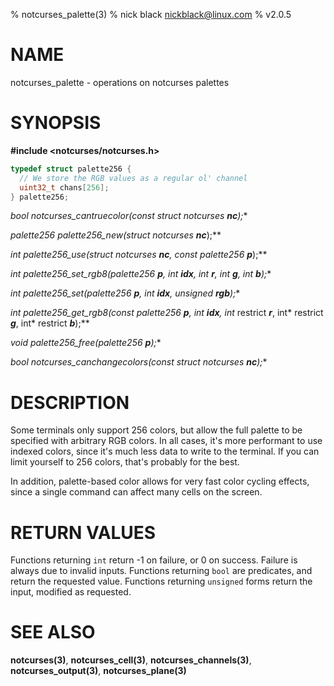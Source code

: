 % notcurses_palette(3)
% nick black <nickblack@linux.com>
% v2.0.5

# NAME

notcurses_palette - operations on notcurses palettes

# SYNOPSIS

**#include <notcurses/notcurses.h>**

```c
typedef struct palette256 {
  // We store the RGB values as a regular ol' channel
  uint32_t chans[256];
} palette256;
```

**bool notcurses_cantruecolor(const struct notcurses* ***nc***);**

**palette256* palette256_new(struct notcurses* ***nc***);**

**int palette256_use(struct notcurses* ***nc***, const palette256* ***p***);**

**int palette256_set_rgb8(palette256* ***p***, int ***idx***, int ***r***, int ***g***, int ***b***);**

**int palette256_set(palette256* ***p***, int ***idx***, unsigned ***rgb***);**

**int palette256_get_rgb8(const palette256* ***p***, int ***idx***, int* restrict ***r***, int* restrict ***g***, int* restrict ***b***);**

**void palette256_free(palette256* ***p***);**

**bool notcurses_canchangecolors(const struct notcurses* ***nc***);**

# DESCRIPTION

Some terminals only support 256 colors, but allow the full palette to be
specified with arbitrary RGB colors. In all cases, it's more performant to use
indexed colors, since it's much less data to write to the terminal. If you can
limit yourself to 256 colors, that's probably for the best.

In addition, palette-based color allows for very fast color cycling effects,
since a single command can affect many cells on the screen.

# RETURN VALUES

Functions returning `int` return -1 on failure, or 0 on success. Failure is
always due to invalid inputs. Functions returning `bool` are predicates, and
return the requested value. Functions returning `unsigned` forms return the
input, modified as requested.

# SEE ALSO

**notcurses(3)**,
**notcurses_cell(3)**,
**notcurses_channels(3)**,
**notcurses_output(3)**,
**notcurses_plane(3)**
